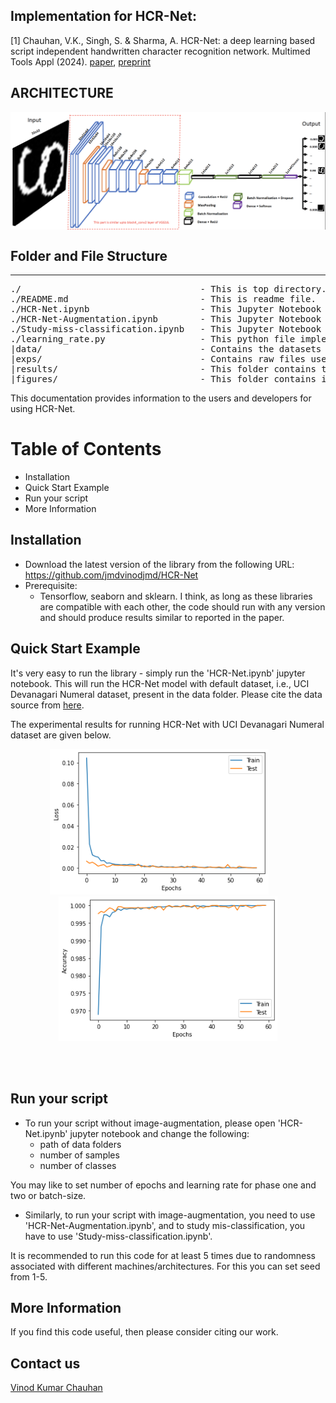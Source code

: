 
## Implementation for HCR-Net:
[1] Chauhan, V.K., Singh, S. & Sharma, A. HCR-Net: a deep learning based script independent handwritten character recognition network. Multimed Tools Appl (2024). [paper](https://doi.org/10.1007/s11042-024-18655-5), [preprint](https://arxiv.org/abs/2108.06663)



## ARCHITECTURE

<p align="center">
<img align="middle" src="./figures/architecture.png" width="800" />
</p>


## Folder and File Structure
----------------------------
<pre>
./                                  - This is top directory.
./README.md                         - This is readme file.
./HCR-Net.ipynb                     - This Jupyter Notebook contains implementation of HCR-Net [1]. By default, it runs with UCI Devanagari Numeral dataset, but you need to change this to run with your script.
./HCR-Net-Augmentation.ipynb        - This Jupyter Notebook runs HCR-Net with image-augmentation.
./Study-miss-classification.ipynb   - This Jupyter Notebook is used study mis-classification of HCR-Net.
./learning_rate.py                  - This python file implements custom learning rates used by HCR-Net.
|data/                              - Contains the datasets used in the expriments
|exps/                              - Contains raw files used for running experiments with different scripts as reported in paper.
|results/                           - This folder contains trained models (on UCI Devanagari Numeral dataset).
|figures/                           - This folder contains images of architecture and convergence results.
</pre>    



This documentation provides information to the users and developers for using HCR-Net.


Table of Contents
=================
- Installation
- Quick Start Example
- Run your script
- More Information


## Installation
- Download the latest version of the library from the following URL: https://github.com/jmdvinodjmd/HCR-Net
- Prerequisite:
    + Tensorflow, seaborn and sklearn.
I think, as long as these libraries are compatible with each other, the code should run with any version and should produce results similar to reported in the paper.

## Quick Start Example
It's very easy to run the library - simply run the 'HCR-Net.ipynb' jupyter notebook. This will run the HCR-Net model with default dataset, i.e., UCI Devanagari Numeral dataset, present in the data folder. Please cite the data source from [here](https://archive.ics.uci.edu/ml/datasets/Devanagari+Handwritten+Character+Dataset).

The experimental results for running HCR-Net with UCI Devanagari Numeral dataset are given below.

<p align="center">
<img width="350" src="./figures/loss.png">&nbsp; &nbsp; &nbsp; &nbsp;<img width="350" src="./figures/acc.png" width="400">
</p>
<br /><br />

## Run your script
- To run your script without image-augmentation, please open 'HCR-Net.ipynb' jupyter notebook and change the following:
    + path of data folders
    + number of samples
    + number of classes

You may like to set number of epochs and learning rate for phase one and two or batch-size.
- Similarly, to run your script with image-augmentation, you need to use 'HCR-Net-Augmentation.ipynb', and to study mis-classification, you have to use 'Study-miss-classification.ipynb'.

It is recommended to run this code for at least 5 times due to randomness associated with different machines/architectures. For this you can set seed from 1-5.


## More Information
If you find this code useful, then please consider citing our work.

## Contact us
[Vinod Kumar Chauhan](https://sites.google.com/site/jmdvinodjmd/)
